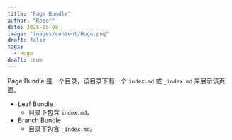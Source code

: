 ```yaml
---
title: "Page Bundle"
author: "Roser"
date: 2025-05-09
image: "images/content/Hugo.png"
draft: false
tags:
  - Hugo
draft: true
---
```

Page Bundle 是一个目录，该目录下有一个 `index.md` 或 `_index.md` 来展示该页面。

- Leaf Bundle
	- 目录下包含 `index.md`。
- Branch Bundle
	- 目录下包含 `_index.md`。
